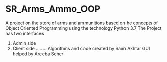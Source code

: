 # SR_Arms_Ammo_OOP
A project on the store of arms and ammunitions based on he concepts of Object Oriented Programming using the technology Python 3.7
The Project has two interfaces
1. Admin side
2. Client side
........
Algorithms and code created by Saim Akhtar
GUI helped by Areeba Seher
